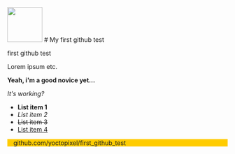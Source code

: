 <!-- ![logo] (https://avatars1.githubusercontent.com/u/7441772?s=460) -->
<img src="https://avatars1.githubusercontent.com/u/7441772?s=460" width="80">
# My first github test

first github test

Lorem ipsum etc.

__Yeah, i'm a good novice yet...__

_It's working?_

* __List item 1__
* _List item 2_
* <s>List item 3</s>
* <u>List item 4</u>

<p style="background:#fc0;color:#222;padding:0 1em;">github.com/yoctopixel/first_github_test</p>

